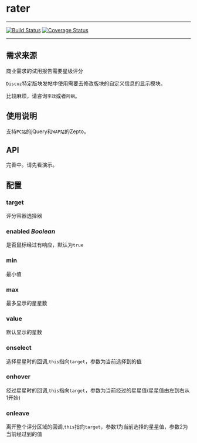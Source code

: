 # rater

---

 [![Build Status](https://secure.travis-ci.org/airyland/rater.png)](https://travis-ci.org/airyland/rater)
 [![Coverage Status](https://coveralls.io/repos/airyland/rater/badge.png?branch=master)](https://coveralls.io/r/airyland/rater)


---

## 需求来源
商业需求的试用报告需要星级评分

`Discuz`特定版块发帖中使用需要去修改版块的自定义信息的显示模块。

比较麻烦，请咨询`李政`或者`阿钢`。

## 使用说明

支持`PC站`的jQuery和`WAP站`的Zepto。

## API

完善中。请先看演示。

## 配置

### target
评分容器选择器

### enabled <em>Boolean</em>
是否鼠标经过有响应，默认为`true`


### min
最小值

### max
最多显示的星星数

### value
默认显示的星数

### onselect
选择星星时的回调,`this`指向`target`，参数为当前选择到的值

### onhover
经过星星时的回调,`this`指向`target`，参数为当前经过的星星值(星星值由左到右从1开始)

### onleave
离开整个评分区域的回调,`this`指向`target`，参数1为当前选择的星星值，参数2为当前经过到的值
